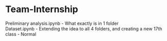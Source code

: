 # Team-Internship

Preliminary analysis.ipynb - What exactly is in 1 folder   
Dataset.ipynb - Extending the idea to all 4 folders, and creating a new 17th class - Normal
